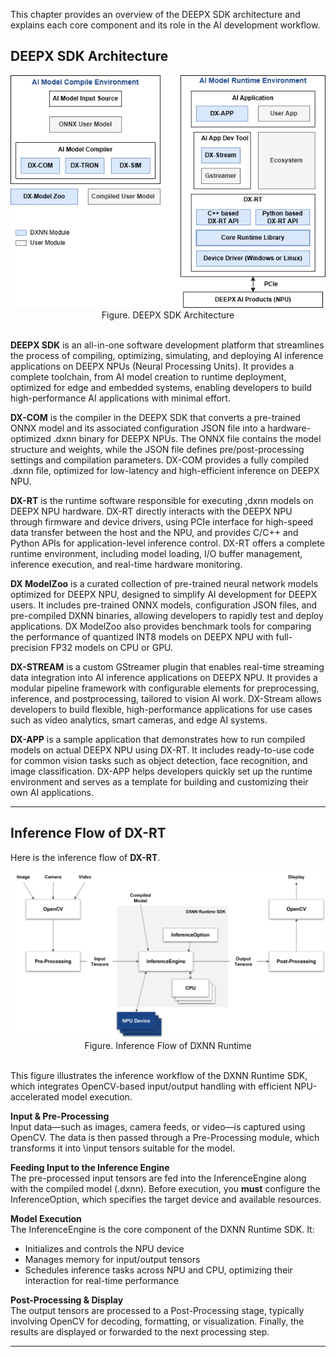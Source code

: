 This chapter provides an overview of the DEEPX SDK architecture and explains each core component and its role in the AI development workflow.  

## DEEPX SDK Architecture  

<div class="center-text">
<p align="center">
<img src="./../resources/01_SDK_Architecture.drawio.png" alt="DEEPX SDK Architecture" width="650px">  
<br>
Figure. DEEPX SDK Architecture  
<br><br>
</p>
</div>

**DEEPX SDK** is an all-in-one software development platform that streamlines the process of compiling, optimizing, simulating, and deploying AI inference applications on DEEPX NPUs (Neural Processing Units). It provides a complete toolchain, from AI model creation to runtime deployment, optimized for edge and embedded systems, enabling developers to build high-performance AI applications with minimal effort.  

**DX-COM** is the compiler in the DEEPX SDK that converts a pre-trained ONNX model and its associated configuration JSON file into a hardware-optimized .dxnn binary for DEEPX NPUs. The ONNX file contains the model structure and weights, while the JSON file defines pre/post-processing settings and compilation parameters. DX-COM provides a fully compiled .dxnn file, optimized for low-latency and high-efficient inference on DEEPX NPU.  

**DX-RT** is the runtime software responsible for executing ,dxnn models on DEEPX NPU hardware. DX-RT directly interacts with the DEEPX NPU through firmware and device drivers, using PCIe interface for high-speed data transfer between the host and the NPU, and provides C/C++ and Python APIs for application-level inference control. DX-RT offers a complete runtime environment, including model loading, I/O buffer management, inference execution, and real-time hardware monitoring.  

**DX ModelZoo** is a curated collection of pre-trained neural network models optimized for DEEPX NPU, designed to simplify AI development for DEEPX users. It includes pre-trained ONNX models, configuration JSON files, and pre-compiled DXNN binaries, allowing developers to rapidly test and deploy applications. DX ModelZoo also provides benchmark tools for comparing the performance of quantized INT8 models on DEEPX NPU with full-precision FP32 models on CPU or GPU.  

**DX-STREAM** is a custom GStreamer plugin that enables real-time streaming data integration into AI inference applications on DEEPX NPU. It provides a modular pipeline framework with configurable elements for preprocessing, inference, and postprocessing, tailored to vision AI work. DX-Stream allows developers to build flexible, high-performance applications for use cases such as video analytics, smart cameras, and edge AI systems.  

**DX-APP** is a sample application that demonstrates how to run compiled models on actual DEEPX NPU using DX-RT. It includes ready-to-use code for common vision tasks such as object detection, face recognition, and image classification. DX-APP helps developers quickly set up the runtime environment and serves as a template for building and customizing their own AI applications.  

---

## Inference Flow of DX-RT

Here is the inference flow of **DX-RT**.

<div class="center-text">
<p align="center">
<img src="./../resources/01_02_Inference_Flow_of_DXNN_Runtime.png" alt="Inference Flow of DXNN Runtime" width="900px">  
<br>
Figure. Inference Flow of DXNN Runtime  
<br><br>
</p>
</div>

This figure illustrates the inference workflow of the DXNN Runtime SDK, which integrates OpenCV-based input/output handling with efficient NPU-accelerated model execution.

**Input & Pre-Processing**  
Input data—such as images, camera feeds, or video—is captured using OpenCV. The data is then passed through a Pre-Processing module, which transforms it into \input tensors suitable for the model.  

**Feeding Input to the Inference Engine**  
The pre-processed input tensors are fed into the InferenceEngine along with the compiled model (.dxnn). Before execution, you **must** configure the InferenceOption, which specifies the target device and available resources.  

**Model Execution**  
The InferenceEngine is the core component of the DXNN Runtime SDK. It:  
- Initializes and controls the NPU device
- Manages memory for input/output tensors
- Schedules inference tasks across NPU and CPU, optimizing their interaction for real-time performance

**Post-Processing & Display**  
The output tensors are processed to a Post-Processing stage, typically involving OpenCV for decoding, formatting, or visualization. Finally, the results are displayed or forwarded to the next processing step. 

---
